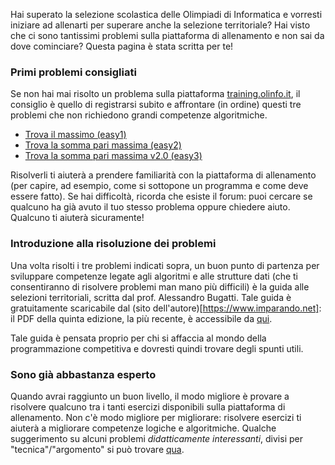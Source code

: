 Hai superato la selezione scolastica delle Olimpiadi di Informatica e vorresti iniziare ad allenarti per superare anche la selezione territoriale? Hai visto che ci sono tantissimi problemi sulla piattaforma di allenamento e non sai da dove cominciare? Questa pagina è stata scritta per te!

### Primi problemi consigliati 
Se non hai mai risolto un problema sulla piattaforma [training.olinfo.it](https://training.olinfo.it), il consiglio è quello di registrarsi subito e affrontare (in ordine) questi tre problemi che non richiedono grandi competenze algoritmiche.

- [Trova il massimo (easy1)](https://training.olinfo.it/#/task/easy1/statement)
- [Trova la somma pari massima (easy2)](https://training.olinfo.it/#/task/easy2/statement)
- [Trova la somma pari massima v2.0 (easy3)](https://training.olinfo.it/#/task/easy3/statement)

Risolverli ti aiuterà a prendere familiarità con la piattaforma di allenamento (per capire, ad esempio, come si sottopone un programma e come deve essere fatto). Se hai difficoltà, ricorda che esiste il forum: puoi cercare se qualcuno ha già avuto il tuo stesso problema oppure chiedere aiuto. Qualcuno ti aiuterà sicuramente!

### Introduzione alla risoluzione dei problemi
Una volta risolti i tre problemi indicati sopra, un buon punto di partenza per sviluppare competenze legate agli algoritmi e alle strutture dati (che ti consentiranno di risolvere problemi man mano più difficili) è la guida alle selezioni territoriali, scritta dal prof. Alessandro Bugatti. Tale guida è gratuitamente scaricabile dal (sito dell'autore)[https://www.imparando.net]: il PDF della quinta edizione, la più recente, è accessibile da [qui](https://www.imparando.net/sito/olimpiadi_di_informatica/guida_quinta_edizione.pdf).

Tale guida è pensata proprio per chi si affaccia al mondo della programmazione competitiva e dovresti quindi trovare degli spunti utili.

### Sono già abbastanza esperto
Quando avrai raggiunto un buon livello, il modo migliore è provare a risolvere qualcuno tra i tanti esercizi disponibili sulla piattaforma di allenamento. Non c'è modo migliore per migliorare: risolvere esercizi ti aiuterà a migliorare competenze logiche e algoritmiche.
Qualche suggerimento su alcuni problemi _didatticamente interessanti_, divisi per "tecnica"/"argomento" si può trovare [qua](Problemi-interessanti).